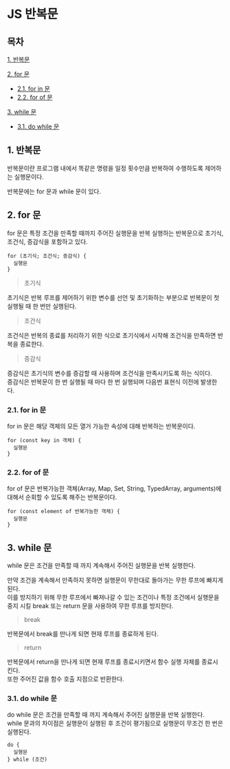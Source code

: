 # JS 반복문

## 목차

[1. 반복문](#1-반복문)

[2. for 문](#2-for-문)
- [2.1. for in 문](#21-for-in-문)
- [2.2. for of 문](#22-for-of-문)

[3. while 문](#3-while-문)
- [3.1. do while 문](#31-do-while-문)

## 1. 반복문

반복문이란 프로그램 내에서 똑같은 명령을 일정 횟수만큼 반복하여 수행하도록 제어하는 실행문이다.

반복문에는 for 문과 while 문이 있다.

## 2. for 문

for 문은 특정 조건을 만족할 때까지 주어진 실행문을 반복 실행하는 반복문으로 초기식, 조건식, 증감식을 포함하고 있다.

```
for (초기식; 조건식; 증감식) {
  실행문
}
```

> 초기식

초기식은 반복 루프를 제어하기 위한 변수를 선언 및 초기화하는 부분으로 반복문이 첫 실행될 때 한 번만 실행된다.

> 조건식

조건식은 반복의 종료를 처리하기 위한 식으로 초기식에서 시작해 조건식을 만족하면 반복을 종료한다.

> 증감식

증감식은 초기식의 변수를 증감할 때 사용하며 조건식을 만족시키도록 하는 식이다.<br>
증감식은 반복문이 한 번 실행될 때 마다 한 번 실행되며 다음번 표현식 이전에 발생한다.

### 2.1. for in 문

for in 문은 해당 객체의 모든 열거 가능한 속성에 대해 반복하는 반복문이다.

```
for (const key in 객체) {
  실행문
}
```

### 2.2. for of 문

for of 문은 반복가능한 객체(Array, Map, Set, String, TypedArray, arguments)에 대해서 순회할 수 있도록 해주는 반복문이다.

```
for (const element of 반복가능한 객체) {
  실행문
}
```

## 3. while 문

while 문은 조건을 만족할 때 까지 계속해서 주어진 실행문을 반복 실행한다.

만약 조건을 계속해서 만족하지 못하면 실행문이 무한대로 돌아가는 무한 루프에 빠지게 된다.<br>
이를 방지하기 위해 무한 루프에서 빠져나갈 수 있는 조건이나 특정 조건에서 실행문을 중지 시킬 break 또는 return 문을 사용하여 무한 루프를 방지한다.

> break

반복문에서 break를 만나게 되면 현재 루프를 종료하게 된다.

> return

반복문에서 return을 만나게 되면 현재 루프를 종료시키면서 함수 실행 자체를 종료시킨다.<br>
또한 주어진 값을 함수 호출 지점으로 반환한다.

### 3.1. do while 문

do while 문은 조건을 만족할 때 까지 계속해서 주어진 실행문을 반복 실행한다.<br>
while 문과의 차이점은 실행문이 실행된 후 조건이 평가됨으로 실행문이 무조건 한 번은 실행된다.

```
do {
  실행문
} while (조건)
```